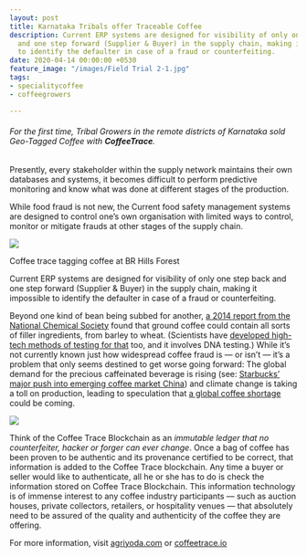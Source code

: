 ```yaml
---
layout: post
title: Karnataka Tribals offer Traceable Coffee
description: Current ERP systems are designed for visibility of only one step back
  and one step forward (Supplier & Buyer) in the supply chain, making it impossible
  to identify the defaulter in case of a fraud or counterfeiting.
date: 2020-04-14 00:00:00 +0530
feature_image: "/images/Field Trial 2-1.jpg"
tags:
- specialitycoffee
- coffeegrowers

---
```

###### For the first time, Tribal Growers in the remote districts of Karnataka sold Geo-Tagged Coffee with **CoffeeTrace**.

Presently, every stakeholder within the supply network maintains their own databases and systems, it becomes difficult to perform predictive monitoring and know what was done at different stages of the production.

While food fraud is not new, the Current food safety management systems are designed to control one’s own organisation with limited ways to control, monitor or mitigate frauds at other stages of the supply chain.

![](https://miro.medium.com/max/1000/1*hs4HgXdcgiHGzuCuN5XmWw.jpeg)

Coffee trace tagging coffee at BR Hills Forest

Current ERP systems are designed for visibility of only one step back and one step forward (Supplier & Buyer) in the supply chain, making it impossible to identify the defaulter in case of a fraud or counterfeiting.

Beyond one kind of bean being subbed for another, [a 2014 report from the National Chemical Society](http://www.eurekalert.org/pub_releases/2014-08/acs-kci070814.php) found that ground coffee could contain all sorts of filler ingredients, from barley to wheat. (Scientists have [developed high-tech methods of testing for that](http://www.sciencedirect.com/science/article/pii/S030881461530323X) too, and it involves DNA testing.) While it’s not currently known just how widespread coffee fraud is — or isn’t — it’s a problem that only seems destined to get worse going forward: The global demand for the precious caffeinated beverage is rising (see: [Starbucks’ major push into emerging coffee market China](http://www.eater.com/2016/1/12/10754112/starbucks-china-expansion-2500-stores)) and climate change is taking a toll on production, leading to speculation that [a global coffee shortage](http://www.eater.com/2015/10/1/9437041/coffee-shortage-worldwide) could be coming.

![](https://miro.medium.com/max/1000/1*DjId2Ze99xZ-9vu-MHOk9A.jpeg)

Think of the Coffee Trace Blockchain as an _immutable ledger that no counterfeiter, hacker or forger can ever change_. Once a bag of coffee has been proven to be authentic and its provenance certified to be correct, that information is added to the Coffee Trace blockchain. Any time a buyer or seller would like to authenticate, all he or she has to do is check the information stored on Coffee Trace Blockchain. This information technology is of immense interest to any coffee industry participants — such as auction houses, private collectors, retailers, or hospitality venues — that absolutely need to be assured of the quality and authenticity of the coffee they are offering.

For more information, visit [agriyoda.com](http://agriyoda.com/) or [coffeetrace.io](http://coffeetrace.io/)